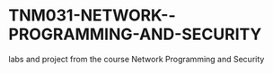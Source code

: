 # TNM031-NETWORK--PROGRAMMING-AND-SECURITY
labs and project from the course Network Programming and Security
